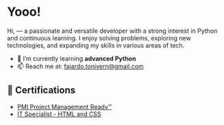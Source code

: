 # Yooo!

Hi, — a passionate and versatile developer with a strong interest in Python and continuous learning. I enjoy solving problems, exploring new technologies, and expanding my skills in various areas of tech.

- 🌱 I’m currently learning **advanced Python**
- 📫 Reach me at: fajardo.tonivern@gmail.com

## 🏅 Certifications

- [PMI Project Management Ready™](https://www.credly.com/badges/e4098038-4f7b-4de8-9545-7c483852c975/linked_in?t=sse09m)
- [IT Specialist - HTML and CSS](https://www.credly.com/badges/d0e6636e-418b-4bf3-ba6f-0253d19755bf/linked_in?t=sfsd2a)
